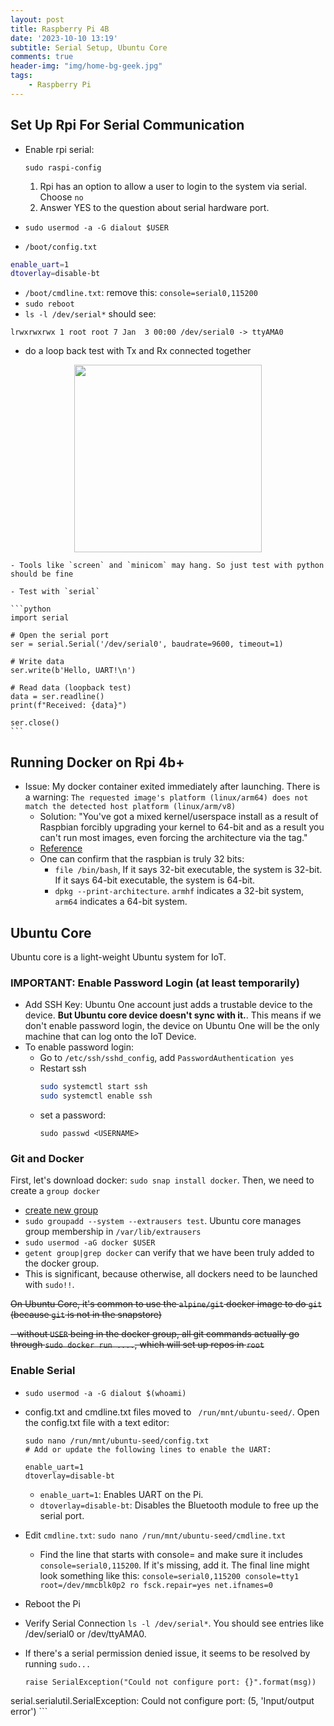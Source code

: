 ```yaml
---
layout: post
title: Raspberry Pi 4B
date: '2023-10-10 13:19'
subtitle: Serial Setup, Ubuntu Core
comments: true
header-img: "img/home-bg-geek.jpg"
tags:
    - Raspberry Pi
---
```


## Set Up Rpi For Serial Communication

- Enable rpi serial:

    ```
    sudo raspi-config
    ```

    1. Rpi has an option to allow a user to login to the system via serial. Choose `no`
    2. Answer YES to the question about serial hardware port.

- `sudo usermod -a -G dialout $USER`
- `/boot/config.txt`

```bash
enable_uart=1
dtoverlay=disable-bt
```

- `/boot/cmdline.txt`: remove this: `console=serial0,115200`
- `sudo reboot`
- `ls -l /dev/serial*` should see:

```
lrwxrwxrwx 1 root root 7 Jan  3 00:00 /dev/serial0 -> ttyAMA0
```

- do a loop back test with Tx and Rx connected together

<div style="text-align: center;">
<p align="center">
    <figure>
        <img src="https://www.raspberrypi.com/documentation/computers/images/GPIO-Pinout-Diagram-2.png?hash=df7d7847c57a1ca6d5b2617695de6d46" height="300" alt=""/>
    </figure>
</p>
</div>

    - Tools like `screen` and `minicom` may hang. So just test with python should be fine

    - Test with `serial`

    ```python
    import serial

    # Open the serial port
    ser = serial.Serial('/dev/serial0', baudrate=9600, timeout=1)

    # Write data
    ser.write(b'Hello, UART!\n')

    # Read data (loopback test)
    data = ser.readline()
    print(f"Received: {data}")

    ser.close()
    ```

## Running Docker on Rpi 4b+

- Issue: My docker container exited immediately after launching. There is a warning: `The requested image's platform (linux/arm64) does not match the detected host platform (linux/arm/v8) `
    - Solution: "You've got a mixed kernel/userspace install as a result of Raspbian forcibly upgrading your kernel to 64-bit and as a result you can't run most images, even forcing the architecture via the tag."
    - [Reference](https://github.com/linuxserver/docker-wireguard/issues/312)
    - One can confirm that the raspbian is truly 32 bits:
        - `file /bin/bash`, If it says 32-bit executable, the system is 32-bit. If it says 64-bit executable, the system is 64-bit. 
        - `dpkg --print-architecture`. `armhf` indicates a 32-bit system, `arm64` indicates a 64-bit system.

## Ubuntu Core

Ubuntu core is a light-weight Ubuntu system for IoT. 

### IMPORTANT: Enable Password Login (at least temporarily)

- Add SSH Key: Ubuntu One account just adds a trustable device to the device. **But Ubuntu core device doesn't sync with it.**. This means if we don't enable password login, the device on Ubuntu One will be the only machine that can log onto the IoT Device. 
- To enable password login:
    - Go to `/etc/ssh/sshd_config`, add `PasswordAuthentication yes`
    - Restart ssh
        ```bash
        sudo systemctl start ssh
        sudo systemctl enable ssh
        ```
    - set a password:
        ```
        sudo passwd <USERNAME>
        ```

### Git and Docker

First, let's download docker: `sudo snap install docker`. Then, we need to create a `group docker`

- [create new group](https://askubuntu.com/questions/872621/how-do-you-modify-group-membership-in-ubuntu-core)
- `sudo groupadd --system --extrausers test`. Ubuntu core manages group membership in `/var/lib/extrausers`
- `sudo usermod -aG docker $USER`
- `getent group|grep docker`  can verify that we have been truly added to the docker group.
- This is significant, because otherwise, all dockers need to be launched with `sudo!!`.

~~On Ubuntu Core, it's common to use the `alpine/git` docker image to do `git` (because `git` is not in the snapstore)~~

~~- without `USER` being in the docker group, all git commands actually go through `sudo docker run ....`, which will set up repos in `root`~~


### Enable Serial

- `sudo usermod -a -G dialout $(whoami)`
- config.txt and cmdline.txt files moved to ` /run/mnt/ubuntu-seed/`. Open the config.txt file with a text editor:

    ```
    sudo nano /run/mnt/ubuntu-seed/config.txt
    # Add or update the following lines to enable the UART:

    enable_uart=1
    dtoverlay=disable-bt

    ```
    - `enable_uart=1`: Enables UART on the Pi.
    - `dtoverlay=disable-bt`: Disables the Bluetooth module to free up the serial port.

- Edit `cmdline.txt`: `sudo nano /run/mnt/ubuntu-seed/cmdline.txt`

    - Find the line that starts with console= and make sure it includes `console=serial0,115200`. If it's missing, add it. The final line might look something like this: `console=serial0,115200 console=tty1 root=/dev/mmcblk0p2 ro fsck.repair=yes net.ifnames=0`

- Reboot the Pi
- Verify Serial Connection `ls -l /dev/serial*`. You should see entries like /dev/serial0 or /dev/ttyAMA0.
- If there's a serial permission denied issue, it seems to be resolved by running `sudo...`
    ```
    raise SerialException("Could not configure port: {}".format(msg))
serial.serialutil.SerialException: Could not configure port: (5, 'Input/output error')
    ```

